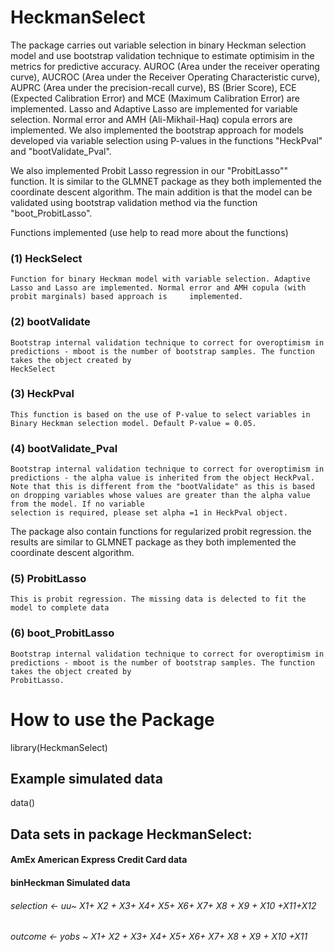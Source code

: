 # HeckmanSelect

The package carries out variable selection in binary Heckman selection model and use bootstrap validation technique to estimate optimisim in the metrics for predictive accuracy. AUROC (Area under the receiver operating curve), 
AUCROC (Area under the Receiver Operating Characteristic curve), AUPRC (Area under the precision-recall curve), BS (Brier Score), ECE (Expected Calibration Error) and MCE (Maximum Calibration Error) are implemented.
Lasso and Adaptive Lasso are implemented for variable selection. Normal error and AMH (Ali-Mikhail-Haq) copula errors are implemented. We also implemented the 
bootstrap approach for models developed via variable selection using P-values in the functions "HeckPval" and "bootValidate_Pval".

We also implemented Probit Lasso regression in our "ProbitLasso"" function. It is similar to the GLMNET package as they both implemented the coordinate descent
algorithm. The main addition is that the model can be validated using bootstrap validation method via the function "boot_ProbitLasso".

Functions implemented (use help to read more about the functions)
### (1) HeckSelect 
    Function for binary Heckman model with variable selection. Adaptive Lasso and Lasso are implemented. Normal error and AMH copula (with probit marginals) based approach is     implemented.
 
### (2) bootValidate
    Bootstrap internal validation technique to correct for overoptimism in predictions - mboot is the number of bootstrap samples. The function takes the object created by
    HeckSelect
 
### (3) HeckPval
    This function is based on the use of P-value to select variables in Binary Heckman selection model. Default P-value = 0.05. 
  
### (4) bootValidate_Pval
    Bootstrap internal validation technique to correct for overoptimism in predictions - the alpha value is inherited from the object HeckPval.
    Note that this is different from the "bootValidate" as this is based on dropping variables whose values are greater than the alpha value from the model. If no variable
    selection is required, please set alpha =1 in HeckPval object.
  

The package also contain functions for regularized probit regression. the results are similar to GLMNET package as they both implemented the coordinate descent algorithm.

### (5) ProbitLasso
    This is probit regression. The missing data is delected to fit the model to complete data
    
### (6) boot_ProbitLasso
    Bootstrap internal validation technique to correct for overoptimism in predictions - mboot is the number of bootstrap samples. The function takes the object created by 
    ProbitLasso.
    
# How to use the Package
 library(HeckmanSelect)
## Example simulated data
data()
## Data sets in package HeckmanSelect:
#### AmEx American Express Credit Card data
#### binHeckman Simulated data


###### selection <- uu~ X1+ X2 + X3+ X4+ X5+ X6+ X7+ X8 + X9 + X10 +X11+X12
###### outcome <- yobs ~ X1+ X2 + X3+ X4+ X5+ X6+ X7+ X8 + X9 + X10 +X11
